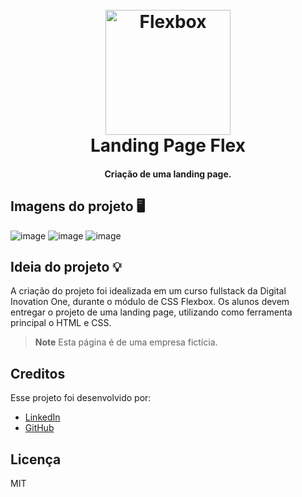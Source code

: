 <h1 align="center">
  <br>
  <img src="https://chiefofdesign.com.br/wp-content/uploads/2017/11/flexbox-css.png" alt="Flexbox" width="200">
  <br>
  Landing Page Flex
  <br>
</h1>

<h4 align="center">Criação de uma landing page.</h4>


## Imagens do projeto 🖥️
![image](https://user-images.githubusercontent.com/90341044/189515626-ccf10430-179a-43cd-b085-dc2aa4849f04.png)
![image](https://user-images.githubusercontent.com/90341044/189515630-4da177b9-f3ab-4ff4-aef0-79dcbda91e37.png)
![image](https://user-images.githubusercontent.com/90341044/189515632-00e73d12-3e23-4ba9-afcd-09425ace3872.png)



## Ideia do projeto 💡
A criação do projeto foi idealizada em um curso fullstack da Digital Inovation One, durante o módulo de CSS Flexbox.
Os alunos devem entregar o projeto de uma landing page, utilizando como ferramenta principal o HTML e CSS.

> **Note**
> Esta página é de uma empresa fictícia. 


## Creditos

Esse projeto foi desenvolvido por:

- [LinkedIn](https://www.linkedin.com/in/pedro-hernandes-de-oliveira-6819b0212/)
- [GitHub](https://github.com/PedroHerna)

## Licença

MIT


